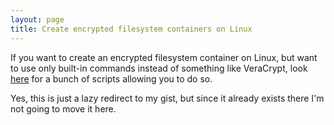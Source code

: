 ```yaml
---
layout: page
title: Create encrypted filesystem containers on Linux
---
```


If you want to create an encrypted filesystem container on Linux, but want to use only built-in commands instead of something like VeraCrypt, look [here](https://gist.github.com/KowalskiPiotr98/604f85f52e1ba897ca9f94ea2d470fe1) for a bunch of scripts allowing you to do so.

Yes, this is just a lazy redirect to my gist, but since it already exists there I'm not going to move it here.
